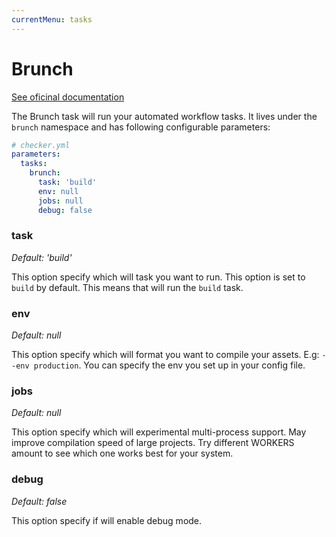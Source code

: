 ```yaml
---
currentMenu: tasks
---
```


# Brunch

[See oficinal documentation](http://brunch.io/)

The Brunch task will run your automated workflow tasks.
It lives under the `brunch` namespace and has following configurable parameters:

```yml
# checker.yml
parameters:
  tasks:
    brunch:
      task: 'build'
      env: null
      jobs: null
      debug: false
```

### task

*Default: 'build'*

This option specify which will task you want to run.
This option is set to `build` by default. 
This means that will run the `build` task.

### env

*Default: null*

This option specify which will format you want to compile your assets.
E.g: `--env production`. You can specify the env you set up in your config file.

### jobs

*Default: null*

This option specify which will experimental multi-process support.
May improve compilation speed of large projects.
Try different WORKERS amount to see which one works best for your system.

### debug

*Default: false*

This option specify if will enable debug mode.
